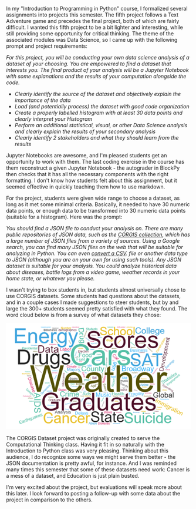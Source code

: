 In my "Introduction to Programming in Python" course, I formalized several assignments into projects this semester. The fifth project follows a Text Adventure game and precedes the final project, both of which are fairly difficult. I wanted this fifth project to be a bit lighter and interesting, while still providing some opportunity for critical thinking. The theme of the associated modules was Data Science, so I came up with the following prompt and project requirements:

_For this project, you will be conducting your own data science analysis of a dataset of your choosing. You are empowered to find a dataset that interests you. The final product of your analysis will be a Jupyter Notebook with some explanations and the results of your computation alongside the code._

* _Clearly identify the source of the dataset and objectively explain the importance of the data_
* _Load (and potentially process) the dataset with good code organization_
* _Create a properly labelled histogram with at least 30 data points and clearly interpret your Histogram_
* _Perform an additional statistical, visual, or other Data Science analysis and clearly explain the results of your secondary analysis_
* _Clearly identify 2 stakeholders and what they should learn from the results_

Jupyter Notebooks are awesome, and I'm pleased students get an opportunity to work with them. The last coding exercise in the course has them reconstruct a given Jupyter Notebook - the autograder in BlockPy then checks that it has all the necessary components with the right formatting. I don't know how students felt about this assignment, but it seemed effective in quickly teaching them how to use markdown.

For the project, students were given wide range to choose a dataset, as long as it met some minimal criteria. Basically, it needed to have 30 numeric data points, or enough data to be transformed into 30 numeric data points (suitable for a histogram). Here was the prompt:

_You should find a JSON file to conduct your analysis on. There are many public repositories of JSON data, such as the [CORGIS collection](https://think.cs.vt.edu/corgis/json/), which has a large number of JSON files from a variety of sources. Using a Google search, you can find many JSON files on the web that will be suitable for analyzing in Python. You can even [convert a CSV](http://www.csvjson.com/csv2json). file or another data type to JSON (although you are on your own for using such tools). Any JSON dataset is suitable for your analysis. You could analyze historical data about diseases, battle logs from a video game, weather records in your home state, or whatever you please._

I wasn't trying to box students in, but students almost universally chose to use CORGIS datasets. Some students had questions about the datasets, and in a couple cases I made suggestions to steer students, but by and large the 300+ students seemed pretty satisfied with what they found. The word cloud below is from a survey of what datasets they chose:

![Dataset Wordcloud](/images/datasets_wordcloud.png)

The CORGIS Dataset project was originally created to serve the Computational Thinking class. Having it fit in so naturally with the Introduction to Python class was very pleasing. Thinking about this audience, I do recognize some ways we might serve them better - the JSON documentation is pretty awful, for instance. And I was reminded many times this semester that some of these datasets need work: Cancer is a mess of a dataset, and Education is just plain busted.

I'm very excited about the project, but evaluations will speak more about this later. I look forward to posting a follow-up with some data about the project in comparison to the others.